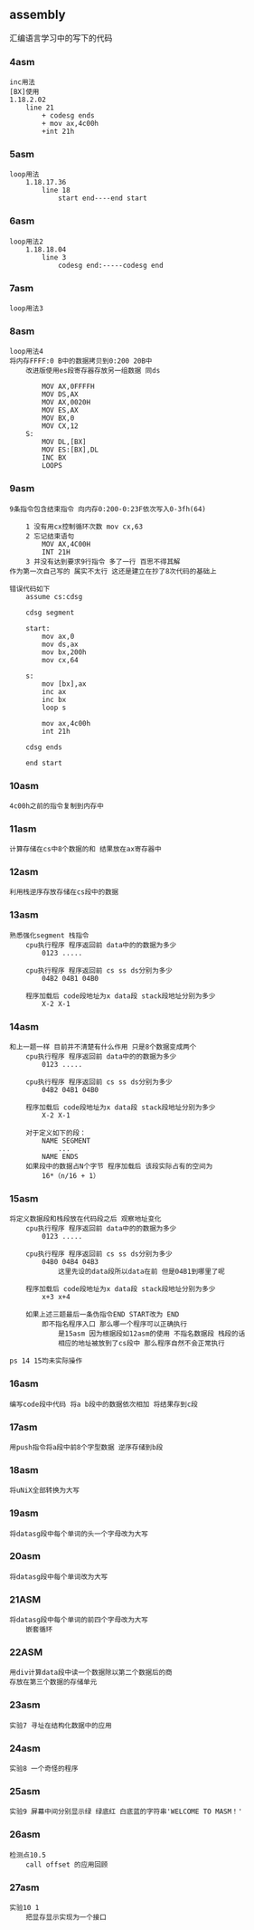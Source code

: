 ## assembly
汇编语言学习中的写下的代码

### 4asm
	inc用法
	[BX]使用
	1.18.2.02
		line 21
			+ codesg ends
			+ mov ax,4c00h
			+int 21h
			
### 5asm
	loop用法
		1.18.17.36
			line 18
				start end----end start

### 6asm
	loop用法2
		1.18.18.04
			line 3
				codesg end:-----codesg end
				
### 7asm
	loop用法3
		
### 8asm
	loop用法4 
	将内存FFFF:0 B中的数据拷贝到0:200 20B中
		改进版使用es段寄存器存放另一组数据 同ds
			
			MOV AX,0FFFFH
			MOV DS,AX
			MOV AX,0020H
			MOV ES,AX
			MOV BX,0
			MOV CX,12
		S:
			MOV DL,[BX]
			MOV ES:[BX],DL
			INC BX
			LOOPS
			
### 9asm
	9条指令包含结束指令 向内存0:200-0:23F依次写入0-3fh(64)
		
		1 没有用cx控制循环次数 mov cx,63
		2 忘记结束语句
			MOV AX,4C00H
			INT 21H
		3 并没有达到要求9行指令 多了一行 百思不得其解	
	作为第一次自己写的 属实不太行 这还是建立在抄了8次代码的基础上
	
	错误代码如下
		assume cs:cdsg

		cdsg segment

		start:
			mov ax,0
			mov ds,ax
			mov bx,200h
			mov cx,64
			
		s:
			mov [bx],ax
			inc ax
			inc bx
			loop s

			mov ax,4c00h
			int 21h
			
		cdsg ends

		end start


### 10asm
	4c00h之前的指令复制到内存中

### 11asm
	计算存储在cs中8个数据的和 结果放在ax寄存器中

### 12asm
	利用栈逆序存放存储在cs段中的数据
	
### 13asm
	熟悉强化segment 栈指令
		cpu执行程序 程序返回前 data中的的数据为多少
			0123 .....
		
		cpu执行程序 程序返回前 cs ss ds分别为多少
			04B2 04B1 04B0
		
		程序加载后 code段地址为x data段 stack段地址分别为多少
			X-2 X-1
		
### 14asm
	和上一题一样 目前并不清楚有什么作用 只是8个数据变成两个
		cpu执行程序 程序返回前 data中的的数据为多少
			0123 .....
		
		cpu执行程序 程序返回前 cs ss ds分别为多少
			04B2 04B1 04B0
		
		程序加载后 code段地址为x data段 stack段地址分别为多少
			X-2 X-1
			
		对于定义如下的段：
			NAME SEGMENT
				...
			NAME ENDS
		如果段中的数据占N个字节 程序加载后 该段实际占有的空间为
			16*（n/16 + 1）

### 15asm
	将定义数据段和栈段放在代码段之后 观察地址变化
		cpu执行程序 程序返回前 data中的的数据为多少
			0123 .....
		
		cpu执行程序 程序返回前 cs ss ds分别为多少
			04B0 04B4 04B3
				这里先设的data段所以data在前 但是04B1到哪里了呢
		
		程序加载后 code段地址为x data段 stack段地址分别为多少
			x+3	x+4
		
		如果上述三题最后一条伪指令END START改为 END
			即不指名程序入口 那么哪一个程序可以正确执行
				是15asm 因为根据段如12asm的使用 不指名数据段 栈段的话
				相应的地址被放到了cs段中 那么程序自然不会正常执行
	
	ps 14 15均未实际操作
	
### 16asm
	编写code段中代码 将a b段中的数据依次相加 将结果存到c段

### 17asm
	用push指令将a段中前8个字型数据 逆序存储到b段
			
### 18asm
	将uNiX全部转换为大写

### 19asm
	将datasg段中每个单词的头一个字母改为大写
	
### 20asm
	将datasg段中每个单词改为大写

### 21ASM
	将datasg段中每个单词的前四个字母改为大写
		嵌套循环

### 22ASM
	用div计算data段中读一个数据除以第二个数据后的商
	存放在第三个数据的存储单元
			
### 23asm
	实验7 寻址在结构化数据中的应用
			
### 24asm
	实验8 一个奇怪的程序

### 25asm 
	实验9 屏幕中间分别显示绿 绿底红 白底蓝的字符串'WELCOME TO MASM！'
	
### 26asm
	检测点10.5
		call offset 的应用回顾

### 27asm
	实验10 1
		把显存显示实现为一个接口